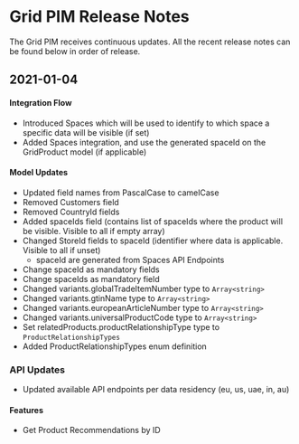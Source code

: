 # Grid PIM Release Notes
The Grid PIM receives continuous updates. All the recent release notes can be found below in order of release. 

## 2021-01-04

#### Integration Flow
- Introduced Spaces which will be used to identify to which space a specific data will be visible (if set)
- Added Spaces integration, and use the generated spaceId on the GridProduct model (if applicable)

#### Model Updates
- Updated field names from PascalCase to camelCase
- Removed Customers field
- Removed CountryId fields
- Added spaceIds field (contains list of spaceIds where the product will be visible. Visible to all if empty array)
- Changed StoreId fields to spaceId (identifier where data is applicable. Visible to all if unset)
   - spaceId are generated from Spaces API Endpoints
- Change spaceId as mandatory fields
- Change spaceIds as mandatory field
- Changed variants.globalTradeItemNumber type to `Array<string>`
- Changed variants.gtinName type to `Array<string>`
- Changed variants.europeanArticleNumber type to `Array<string>`
- Changed variants.universalProductCode type to `Array<string>`
- Set relatedProducts.productRelationshipType type to `ProductRelationshipTypes`
- Added ProductRelationshipTypes enum definition

### API Updates
- Updated available API endpoints per data residency (eu, us, uae, in, au)

#### Features
- Get Product Recommendations by ID
